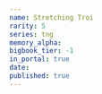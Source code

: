 ```yaml
---
name: Stretching Troi
rarity: 5
series: tng
memory_alpha:
bigbook_tier: -1
in_portal: true
date:
published: true
---
```



